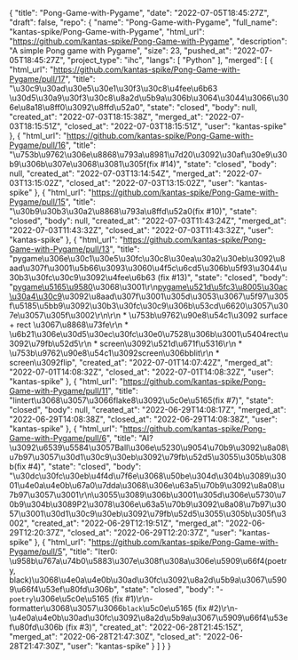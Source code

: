 {
    "title": "Pong-Game-with-Pygame",
    "date": "2022-07-05T18:45:27Z",
    "draft": false,
    "repo": {
        "name": "Pong-Game-with-Pygame",
        "full_name": "kantas-spike/Pong-Game-with-Pygame",
        "html_url": "https://github.com/kantas-spike/Pong-Game-with-Pygame",
        "description": "A simple Pong game with Pygame",
        "size": 23,
        "pushed_at": "2022-07-05T18:45:27Z",
        "project_type": "ihc",
        "langs": [
            "Python"
        ],
        "merged": [
            {
                "html_url": "https://github.com/kantas-spike/Pong-Game-with-Pygame/pull/17",
                "title": "\u30c9\u30ad\u30e5\u30e1\u30f3\u30c8\u4fee\u6b63 \u30d5\u30a9\u30f3\u30c8\u8a2d\u5b9a\u306b\u3064\u3044\u3066\u306e\u8a18\u8ff0\u3092\u8ffd\u52a0",
                "state": "closed",
                "body": null,
                "created_at": "2022-07-03T18:15:38Z",
                "merged_at": "2022-07-03T18:15:51Z",
                "closed_at": "2022-07-03T18:15:51Z",
                "user": "kantas-spike"
            },
            {
                "html_url": "https://github.com/kantas-spike/Pong-Game-with-Pygame/pull/16",
                "title": "\u753b\u9762\u306e\u8868\u793a\u8981\u7d20\u3092\u30af\u30e9\u30b9\u306b\u307e\u3068\u3081\u305f(fix #14)",
                "state": "closed",
                "body": null,
                "created_at": "2022-07-03T13:14:54Z",
                "merged_at": "2022-07-03T13:15:02Z",
                "closed_at": "2022-07-03T13:15:02Z",
                "user": "kantas-spike"
            },
            {
                "html_url": "https://github.com/kantas-spike/Pong-Game-with-Pygame/pull/15",
                "title": "\u30b9\u30b3\u30a2\u8868\u793a\u8ffd\u52a0(fix #10)",
                "state": "closed",
                "body": null,
                "created_at": "2022-07-03T11:43:24Z",
                "merged_at": "2022-07-03T11:43:32Z",
                "closed_at": "2022-07-03T11:43:32Z",
                "user": "kantas-spike"
            },
            {
                "html_url": "https://github.com/kantas-spike/Pong-Game-with-Pygame/pull/13",
                "title": "pygame\u306e\u30c1\u30e5\u30fc\u30c8\u30ea\u30a2\u30eb\u3092\u8aad\u307f\u3001\u5b66\u3093\u3060\u4f5c\u6cd5\u306b\u5f93\u3044\u30b3\u30fc\u30c9\u3092\u4fee\u6b63 (fix #13)",
                "state": "closed",
                "body": "[pygame\u5165\u9580](https://raw.githubusercontent.com/kantas-spike/pygame/translate-to-ja/docs/reST/tut/ja/PygameIntro.rst)\u3068\u3001\r\n[pygame\u521d\u5fc3\u8005\u30ac\u30a4\u30c9](https://github.com/kantas-spike/pygame/blob/translate-to-ja/docs/reST/tut/ja/newbieguide.rst)\u3092\u8aad\u307f\u3001\u305d\u3053\u3067\u5f97\u305f\u5185\u5bb9\u3092\u30b3\u30fc\u30c9\u306b\u53cd\u6620\u3057\u307e\u3057\u305f\u3002\r\n\r\n * \u753b\u9762\u90e8\u54c1\u3092 surface + rect \u3067\u8868\u73fe\r\n * \u6b21\u306e\u30d5\u30ec\u30fc\u30e0\u7528\u306b\u3001\u5404rect\u3092\u79fb\u52d5\r\n * screen\u3092\u521d\u671f\u5316\r\n * \u753b\u9762\u90e8\u54c1\u3092screen\u306bblit\r\n * screen\u3092flip",
                "created_at": "2022-07-01T14:07:42Z",
                "merged_at": "2022-07-01T14:08:32Z",
                "closed_at": "2022-07-01T14:08:32Z",
                "user": "kantas-spike"
            },
            {
                "html_url": "https://github.com/kantas-spike/Pong-Game-with-Pygame/pull/11",
                "title": "lintert\u3068\u3057\u3066flake8\u3092\u5c0e\u5165(fix #7)",
                "state": "closed",
                "body": null,
                "created_at": "2022-06-29T14:08:17Z",
                "merged_at": "2022-06-29T14:08:38Z",
                "closed_at": "2022-06-29T14:08:38Z",
                "user": "kantas-spike"
            },
            {
                "html_url": "https://github.com/kantas-spike/Pong-Game-with-Pygame/pull/6",
                "title": "AI?\u3092\u6539\u5584\u3057Ball\u306e\u5230\u9054\u70b9\u3092\u8a08\u7b97\u3057\u30d1\u30c9\u30eb\u3092\u79fb\u52d5\u3055\u305b\u308b(fix #4)",
                "state": "closed",
                "body": "\u30dc\u30fc\u30eb\u4f4d\u7f6e\u3068\u50be\u304d\u304b\u3089\u3001\u4e0a\u4e0b\u67a0\u7dda\u3068\u306e\u63a5\u70b9\u3092\u8a08\u7b97\u3057\u3001\r\n\u3055\u3089\u306b\u3001\u305d\u306e\u5730\u70b9\u304b\u3089P2\u3078\u306e\u63a5\u70b9\u3092\u8a08\u7b97\u3057\u3001\u30d1\u30c9\u30eb\u3092\u79fb\u52d5\u3055\u305b\u305f\u3002",
                "created_at": "2022-06-29T12:19:51Z",
                "merged_at": "2022-06-29T12:20:37Z",
                "closed_at": "2022-06-29T12:20:37Z",
                "user": "kantas-spike"
            },
            {
                "html_url": "https://github.com/kantas-spike/Pong-Game-with-Pygame/pull/5",
                "title": "Iter0: \u958b\u767a\u74b0\u5883\u307e\u308f\u308a\u306e\u5909\u66f4(poetry, black)\u3068\u4e0a\u4e0b\u30ad\u30fc\u3092\u8a2d\u5b9a\u3067\u5909\u66f4\u53ef\u80fd\u306b",
                "state": "closed",
                "body": "- `poetry`\u306e\u5c0e\u5165 (fix #1)\r\n- formatter\u3068\u3057\u3066`black`\u5c0e\u5165 (fix #2)\r\n- \u4e0a\u4e0b\u30ad\u30fc\u3092\u8a2d\u5b9a\u3067\u5909\u66f4\u53ef\u80fd\u306b (fix #3)",
                "created_at": "2022-06-28T21:45:15Z",
                "merged_at": "2022-06-28T21:47:30Z",
                "closed_at": "2022-06-28T21:47:30Z",
                "user": "kantas-spike"
            }
        ]
    }
}